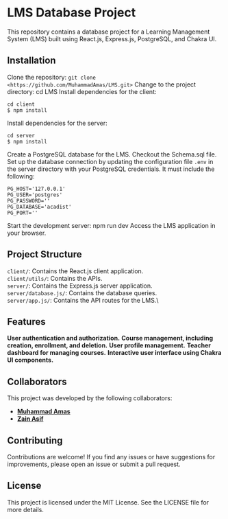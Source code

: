 # LMS Database Project

This repository contains a database project for a Learning Management System (LMS) built using React.js, Express.js, PostgreSQL, and Chakra UI.

## Installation

Clone the repository: ```git clone <https://github.com/MuhammadAmas/LMS.git>```
Change to the project directory: cd LMS
Install dependencies for the client: 
```
cd client
$ npm install
```

Install dependencies for the server: 
```
cd server
$ npm install
```
Create a PostgreSQL database for the LMS. Checkout the Schema.sql file.
Set up the database connection by updating the configuration file `.env` in the server directory with your PostgreSQL credentials. It must include the following:
```
PG_HOST='127.0.0.1'
PG_USER='postgres'
PG_PASSWORD=''
PG_DATABASE='acadist' 
PG_PORT=''
```
Start the development server: npm run dev
Access the LMS application in your browser.

## Project Structure

`client/`: Contains the React.js client application.\
`client/utils/`: Contains the APIs.\
`server/`: Contains the Express.js server application.\
`server/database.js/`: Contains the database queries.\
`server/app.js/`: Contains the API routes for the LMS.\

## Features

**User authentication and authorization.**
**Course management, including creation, enrollment, and deletion.**
**User profile management.**
**Teacher dashboard for managing courses.**
**Interactive user interface using Chakra UI components.**

## Collaborators

This project was developed by the following collaborators:

- **[Muhammad Amas](https://github.com/MuhammadAmas)**
- **[Zain Asif](https://github.com/ZainAsif767)**

## Contributing

Contributions are welcome! If you find any issues or have suggestions for improvements, please open an issue or submit a pull request.

## License

This project is licensed under the MIT License. See the LICENSE file for more details.
